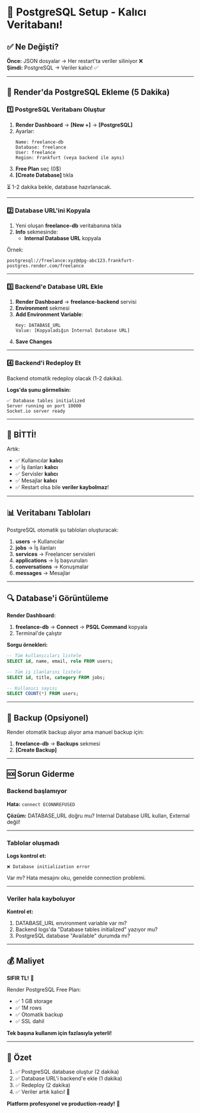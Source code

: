 # 🐘 PostgreSQL Setup - Kalıcı Veritabanı!

## ✅ Ne Değişti?

**Önce:** JSON dosyalar → Her restart'ta veriler siliniyor ❌  
**Şimdi:** PostgreSQL → Veriler kalıcı! ✅

---

## 🚀 Render'da PostgreSQL Ekleme (5 Dakika)

### 1️⃣ PostgreSQL Veritabanı Oluştur

1. **Render Dashboard** → **[New +]** → **[PostgreSQL]**
2. Ayarlar:
   ```
   Name: freelance-db
   Database: freelance
   User: freelance
   Region: Frankfurt (veya backend ile aynı)
   ```
3. **Free Plan** seç (0$)
4. **[Create Database]** tıkla

⏳ 1-2 dakika bekle, database hazırlanacak.

---

### 2️⃣ Database URL'ini Kopyala

1. Yeni oluşan **freelance-db** veritabanına tıkla
2. **Info** sekmesinde:
   - **Internal Database URL** kopyala
   
Örnek:
```
postgresql://freelance:xyz@dpg-abc123.frankfurt-postgres.render.com/freelance
```

---

### 3️⃣ Backend'e Database URL Ekle

1. **Render Dashboard** → **freelance-backend** servisi
2. **Environment** sekmesi
3. **Add Environment Variable**:
   ```
   Key: DATABASE_URL
   Value: [Kopyaladığın Internal Database URL]
   ```
4. **Save Changes**

---

### 4️⃣ Backend'i Redeploy Et

Backend otomatik redeploy olacak (1-2 dakika).

**Logs'da şunu görmelisin:**
```
✅ Database tables initialized
Server running on port 10000
Socket.io server ready
```

---

## 🎉 BİTTİ!

Artık:
- ✅ Kullanıcılar **kalıcı**
- ✅ İş ilanları **kalıcı**
- ✅ Servisler **kalıcı**
- ✅ Mesajlar **kalıcı**
- ✅ Restart olsa bile **veriler kaybolmaz**!

---

## 📊 Veritabanı Tabloları

PostgreSQL otomatik şu tabloları oluşturacak:

1. **users** → Kullanıcılar
2. **jobs** → İş ilanları
3. **services** → Freelancer servisleri
4. **applications** → İş başvuruları
5. **conversations** → Konuşmalar
6. **messages** → Mesajlar

---

## 🔍 Database'i Görüntüleme

**Render Dashboard:**
1. **freelance-db** → **Connect** → **PSQL Command** kopyala
2. Terminal'de çalıştır

**Sorgu örnekleri:**
```sql
-- Tüm kullanıcıları listele
SELECT id, name, email, role FROM users;

-- Tüm iş ilanlarını listele
SELECT id, title, category FROM jobs;

-- Kullanıcı sayısı
SELECT COUNT(*) FROM users;
```

---

## 💾 Backup (Opsiyonel)

Render otomatik backup alıyor ama manuel backup için:

1. **freelance-db** → **Backups** sekmesi
2. **[Create Backup]**

---

## 🆘 Sorun Giderme

### Backend başlamıyor

**Hata:** `connect ECONNREFUSED`

**Çözüm:** DATABASE_URL doğru mu? Internal Database URL kullan, External değil!

---

### Tablolar oluşmadı

**Logs kontrol et:**
```
❌ Database initialization error
```

Var mı? Hata mesajını oku, genelde connection problemi.

---

### Veriler hala kayboluyor

**Kontrol et:**
1. DATABASE_URL environment variable var mı?
2. Backend logs'da "Database tables initialized" yazıyor mu?
3. PostgreSQL database "Available" durumda mı?

---

## 💰 Maliyet

**SIFIR TL!** 💚

Render PostgreSQL Free Plan:
- ✅ 1 GB storage
- ✅ 1M rows
- ✅ Otomatik backup
- ✅ SSL dahil

**Tek başına kullanım için fazlasıyla yeterli!**

---

## 🎊 Özet

1. ✅ PostgreSQL database oluştur (2 dakika)
2. ✅ Database URL'i backend'e ekle (1 dakika)
3. ✅ Redeploy (2 dakika)
4. ✅ Veriler artık kalıcı! 🚀

**Platform profesyonel ve production-ready!** 💪
